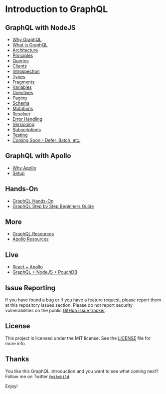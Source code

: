 # Introduction to GraphQL

## GraphQL with NodeJS

* [Why GraphQL](introduction-graphql/0-intro.md)
* [What is GraphQL](introduction-graphql/1-graphql.md)
* [Architecture](introduction-graphql/2-architecture.md)
* [Principles](introduction-graphql/3-principles.md)
* [Queries](introduction-graphql/4-queries.md)
* [Clients](introduction-graphql/5-clients.md)
* [Introspection](introduction-graphql/6-introspection.md)
* [Types](introduction-graphql/7-types.md)
* [Fragments](introduction-graphql/8-fragments.md)
* [Variables](introduction-graphql/9-variables.md)
* [Directives](introduction-graphql/10-directives.md)
* [Paging](introduction-graphql/11-paging.md)
* [Schema](introduction-graphql/12-schema.md)
* [Mutations](introduction-graphql/13-mutations.md)
* [Resolver](introduction-graphql/14-resolver.md)
* [Error Handling](introduction-graphql/15-errors.md)
* [Versioning](introduction-graphql/16-versioning.md)
* [Subscriptions](introduction-graphql/17-subscriptions.md)
* [Testing](introduction-graphql/18-testing.md)
* [Coming Soon - Defer, Batch, etc.](introduction-graphql/19-soon.md)

## GraphQL with Apollo

* [Why Apollo](introduction-apollo/0-intro.md)
* [Setup](introduction-apollo/1-setup.md)

## Hands-On

* [GraphQL Hands-On](examples/README.md)
* [GraphQL Step by Step Beginners Guide](lessons/README.md)

## More

* [GraphQL Resources](introduction-graphql/resources.md)
* [Apollo Resources](introduction-apollo/resources.md)

## Live

* [React + Apollo](http://intro-graphql-app.services.dropstack.run)
* [GraphQL + NodeJS + PouchDB](http://intro-graphql.services.dropstack.run)

## Issue Reporting

If you have found a bug or if you have a feature request, please report them at this repository issues section. Please do not report security vulnerabilities on the public [GitHub issue tracker](https://github.com/MikeBild/introduction-graphql/issues).

## License

This project is licensed under the MIT license. See the [LICENSE](LICENSE) file for more info.

## Thanks

You like this GraphQL introduction and you want to see what coming next? Follow me on Twitter [`@mikebild`](https://twitter.com/mikebild).

Enjoy!